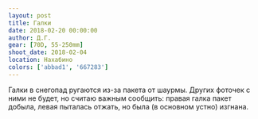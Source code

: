 ```yaml
---
layout: post
title: Галки
date: 2018-02-20 00:00:00
author: Д.Г.
gear: [70D, 55-250mm]
shoot_date: 2018-02-04
location: Нахабино
colors: ['abbad1', '667283']
---
```

Галки в снегопад ругаются из-за пакета от шаурмы. Других фоточек с ними не будет, но считаю важным сообщить: правая галка пакет добыла, левая пыталась отжать, но была (в основном устно) изгнана.
